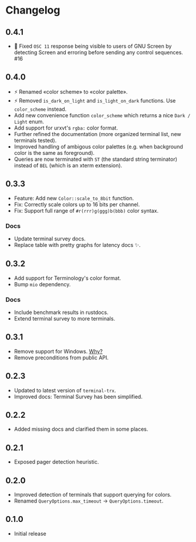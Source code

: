 # Changelog
## 0.4.1
* 🐛 Fixed `OSC 11` response being visible to users of GNU Screen
     by detecting Screen and erroring before sending any control sequences. #16

## 0.4.0
* ⚡ Renamed «color scheme» to «color palette».
* ⚡ Removed `is_dark_on_light` and `is_light_on_dark` functions. Use `color_scheme` instead.
* Add new convenience function `color_scheme` which returns a nice `Dark / Light` enum.
* Add support for urxvt's `rgba:` color format.
* Further refined the documentation (more organized terminal list, new terminals tested).
* Improved handling of ambigous color palettes (e.g. when background color is the same as foreground).
* Queries are now terminated with `ST` (the standard string terminator) instead of `BEL` (which is an xterm extension).

## 0.3.3
* Feature: Add new `Color::scale_to_8bit` function.
* Fix: Correctly scale colors up to 16 bits per channel.
* Fix: Support full range of `#r(rrr)g(ggg)b(bbb)` color syntax.
### Docs
* Update terminal survey docs.
* Replace table with pretty graphs for latency docs ✨.

## 0.3.2
* Add support for Terminology's color format.
* Bump `mio` dependency.

### Docs
* Include benchmark results in rustdocs.
* Extend terminal survey to more terminals.

## 0.3.1
* Remove support for Windows. [Why?](./doc/windows.md)
* Remove preconditions from public API.

## 0.2.3
* Updated to latest version of `terminal-trx`.
* Improved docs: Terminal Survey has been simplified.

## 0.2.2
* Added missing docs and clarified them in some places.

## 0.2.1
* Exposed pager detection heuristic.

## 0.2.0
* Improved detection of terminals that support querying for colors.
* Renamed `QueryOptions.max_timeout` -> `QueryOptions.timeout`.

## 0.1.0
* Initial release

